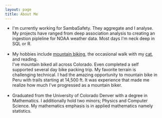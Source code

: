 ```yaml
---
layout: page
title: About Me
---
```


<ul class="fa-ul">
<li><span class="fa-li"><i class="fa fa-briefcase"></i></span> 
I'm currently working for SambaSafety. They aggregate 
and I analyse. My projects have ranged from deep association analysis
to creating an ingestion pipleline for NOAA weather data. Most days
I'm neck deep in SQL or R.
</li>
<br>
<li><span class="fa-li"><i class="fa fa-bicycle"></i></span>
My hobbies include <a href="https://benhoffman.net/mountain_biking">mountain biking</a>,
the occasional walk with my <a href="https://benhoffman.net/cat">cat</a>,
and reading.
<br>
I've mountain biked all across Colorado. Even completed a self supported several day bike packing trip.
My favorite terrain is challenging technical. I had the amazing opportunity to
mountain bike in Peru with trails starting at 14,500 ft. It was experience that made me realize
how much I've progressed as a mountain biker.
</li>
<br>
<li><span class="fa-li"><i class="fa fa-user-graduate"></i></span>
Graduated from the University of Colorado Denver with a degree in Mathematics.
I additionally hold two minors; Physics and Computer Science. My mathematics
emphasis is in applied mathematics namely statistics. 
</li>
</ul>
